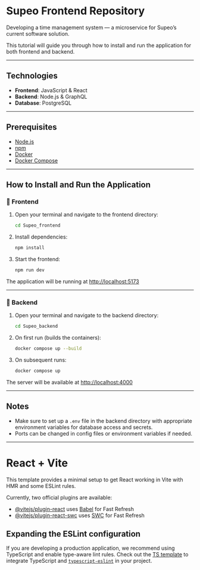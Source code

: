 # Supeo Frontend Repository

Developing a time management system — a microservice for Supeo’s current software solution.

This tutorial will guide you through how to install and run the application for both frontend and backend.

---

## Technologies

* **Frontend**: JavaScript & React
* **Backend**: Node.js & GraphQL
* **Database**: PostgreSQL

---

## Prerequisites

* [Node.js](https://nodejs.org/)
* [npm](https://www.npmjs.com/)
* [Docker](https://www.docker.com/)
* [Docker Compose](https://docs.docker.com/compose/)

---

## How to Install and Run the Application

### 🔧 Frontend

1. Open your terminal and navigate to the frontend directory:

   ```bash
   cd Supeo_frontend
   ```
2. Install dependencies:

   ```bash
   npm install
   ```
3. Start the frontend:

   ```bash
   npm run dev
   ```

The application will be running at [http://localhost:5173](http://localhost:5173)

---

### 🐳 Backend

1. Open your terminal and navigate to the backend directory:

   ```bash
   cd Supeo_backend
   ```
2. On first run (builds the containers):

   ```bash
   docker compose up --build
   ```
3. On subsequent runs:

   ```bash
   docker compose up
   ```

The server will be available at [http://localhost:4000](http://localhost:4000)

---

## Notes

* Make sure to set up a `.env` file in the backend directory with appropriate environment variables for database access and secrets.
* Ports can be changed in config files or environment variables if needed.

---








# React + Vite

This template provides a minimal setup to get React working in Vite with HMR and some ESLint rules.

Currently, two official plugins are available:

- [@vitejs/plugin-react](https://github.com/vitejs/vite-plugin-react/blob/main/packages/plugin-react/README.md) uses [Babel](https://babeljs.io/) for Fast Refresh
- [@vitejs/plugin-react-swc](https://github.com/vitejs/vite-plugin-react-swc) uses [SWC](https://swc.rs/) for Fast Refresh

## Expanding the ESLint configuration

If you are developing a production application, we recommend using TypeScript and enable type-aware lint rules. Check out the [TS template](https://github.com/vitejs/vite/tree/main/packages/create-vite/template-react-ts) to integrate TypeScript and [`typescript-eslint`](https://typescript-eslint.io) in your project.
